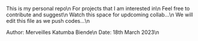 This is  my personal repo\n
For projects that I am interested in\n 
Feel free to contribute and suggest\n
Watch this space for updcoming collab...\n
We will edit this file as we push codes...\n


Author: Merveilles Katumba Biende\n
Date: 18th March 2023\n
